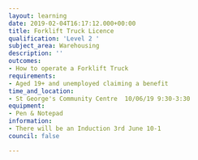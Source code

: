 ```yaml
---
layout: learning
date: 2019-02-04T16:17:12.000+00:00
title: Forklift Truck Licence
qualification: 'Level 2 '
subject_area: Warehousing
description: ''
outcomes:
- How to operate a Forklift Truck
requirements:
- Aged 19+ and unemployed claiming a benefit
time_and_location:
- St George's Community Centre  10/06/19 9:30-3:30
equipment:
- Pen & Notepad
information:
- There will be an Induction 3rd June 10-1
council: false

---
```

